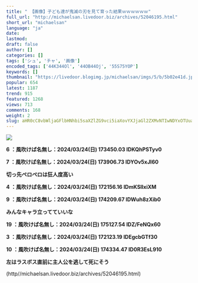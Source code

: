 ```yaml
---
title: " 【画像】子ども達が鬼滅の刃を見て育った結果ｗｗｗｗｗｗ"
full_url: "http://michaelsan.livedoor.biz/archives/52046195.html"
short_url: "michaelsan"
language: "ja"
date: 
lastmod: 
draft: false
author: []
categories: []
tags: ['シュ', 'チャ', '画像']
encoded_tags: ['44K344Ol', '44OB44Oj', '55S75YOP']
keywords: []
thumbnail: "https://livedoor.blogimg.jp/michaelsan/imgs/5/b/5b02e41d.jpg"
popular: 654
latest: 1187
trend: 915
featured: 1268
views: 713
comments: 168
weight: 2
slug: aHR0cC8vbWljaGFlbHNhbi5saXZlZG9vci5iaXovYXJjaGl2ZXMvNTIwNDYxOTUuaHRtbA==
---
```


![](https://livedoor.blogimg.jp/michaelsan/imgs/5/b/5b02e41d.jpg)

<b><p>6 ：風吹けば名無し：2024/03/24(日) 173450.03 IDKQhPSTyv0</p><p>7 ：風吹けば名無し：2024/03/24(日) 173906.73 IDYOv5xJl60</p><p>切っ先ペロペロは狂人度高い</p><p>4 ：風吹けば名無し：2024/03/24(日) 172156.16 IDmKSlIxiXM</p><p>9 ：風吹けば名無し：2024/03/24(日) 174209.67 IDWuh8zXib0</p><p>みんなキャラ立ってていいな</p><p>19 ：風吹けば名無し：2024/03/24(日) 175127.54 IDZ/FeNQx60</p><p>3 ：風吹けば名無し：2024/03/24(日) 172123.19 IDEgcbGTf30</p><p>10 ：風吹けば名無し：2024/03/24(日) 174334.47 ID0R3EsL910</p><p>左はラスボス直前に主人公を逃して死にそう </p></b>

(http//michaelsan.livedoor.biz/archives/52046195.html)
